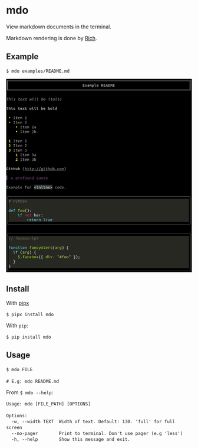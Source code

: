 # mdo

View markdown documents in the terminal.

Markdown rendering is done by [Rich](https://github.com/willmcgugan/rich).

## Example

```
$ mdo examples/README.md
```

![mdo](examples/mdo.png)

## Install

With [pipx](https://github.com/pipxproject/pipx)

```
$ pipx install mdo
```

With `pip`:

```
$ pip install mdo
```

## Usage

```
$ mdo FILE

# E.g: mdo README.md
```

From `$ mdo --help`:

```
Usage: mdo [FILE_PATH] [OPTIONS]

Options:
  -w, --width TEXT  Width of text. Default: 130. 'full' for full screen
  --no-pager        Print to terminal. Don't use pager (e.g 'less')
  -h, --help        Show this message and exit.
```
